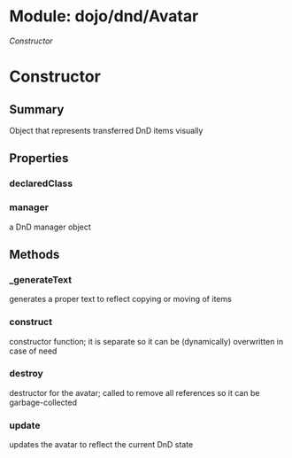# Module: dojo/dnd/Avatar

*Constructor*

# Constructor

## Summary

Object that represents transferred DnD items visually
## Properties

### declaredClass


### manager
a DnD manager object

## Methods

### _generateText
generates a proper text to reflect copying or moving of items

### construct
constructor function;
it is separate so it can be (dynamically) overwritten in case of need

### destroy
destructor for the avatar; called to remove all references so it can be garbage-collected

### update
updates the avatar to reflect the current DnD state

